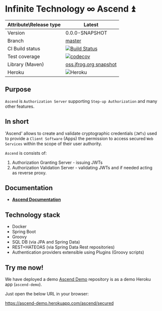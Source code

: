 # Infinite Technology ∞ Ascend ⏫

|Attribute\Release type|Latest|
|----------------------|------|
|Version|0.0.0-SNAPSHOT|
|Branch|[master](https://github.com/INFINITE-TECHNOLOGY/ASCEND)|
|CI Build status|[![Build Status](https://travis-ci.com/INFINITE-TECHNOLOGY/ASCEND.svg?branch=master)](https://travis-ci.com/INFINITE-TECHNOLOGY/ASCEND)|
|Test coverage|[![codecov](https://codecov.io/gh/INFINITE-TECHNOLOGY/ASCEND/branch/master/graphs/badge.svg)](https://codecov.io/gh/INFINITE-TECHNOLOGY/ASCEND/branch/master/graphs)|
|Library (Maven)|[oss.jfrog.org snapshot](https://oss.jfrog.org/artifactory/webapp/#/artifacts/browse/tree/General/oss-snapshot-local/io/infinite/ascend/0.0.1-SNAPSHOT)|
|Heroku|![Heroku](https://heroku-badge.herokuapp.com/?app=ascend-demo&root=/ascend/unsecured)|

## Purpose

`Ascend` is `Authorization Server` supporting `Step-up Authorization` and many other features.

## In short

'Ascend' allows to create and validate cryptographic credentials (`JWTs`) used to provide a `Client Software` (Apps) the permission
to access secured `Web Services` within the scope of their user authority.

`Ascend` is consists of:
1) Authorization Granting Server - issuing JWTs
2) Authorization Validation Server - validating JWTs and if needed acting as reverse proxy.

## Documentation

* [**Ascend Documentation**](https://github.com/INFINITE-TECHNOLOGY/ASCEND/wiki)

## Technology stack

* Docker
* Spring Boot
* Groovy
* SQL DB (via JPA and Spring Data)
* REST+HATEOAS (via Spring Data Rest repositories)
* Authentication providers extensible using Plugins (Groovy scripts)

## Try me now!

We have deployed a demo [Ascend Demo](https://github.com/INFINITE-TECHNOLOGY/ASCEND_DEMO) repository is as a demo Heroku app (`ascend-demo`).

Just open the below URL in your browser:

https://ascend-demo.herokuapp.com/ascend/secured